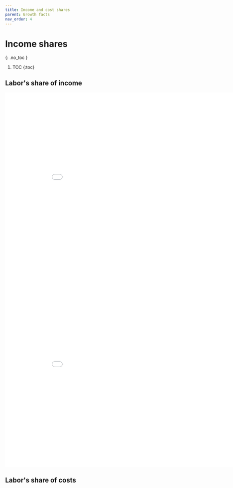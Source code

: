 ```yaml
---
title: Income and cost shares
parent: Growth facts
nav_order: 4
---
```


# Income shares
{: .no_toc }

1. TOC 
{:toc}

## Labor's share of income


<iframe width="900" height="600" frameborder="0" scrolling="no" src="//plotly.com/~dvollrath/33.embed"></iframe>

<iframe width="900" height="600" frameborder="0" scrolling="no" src="//plotly.com/~dvollrath/35.embed"></iframe>


## Labor's share of costs
